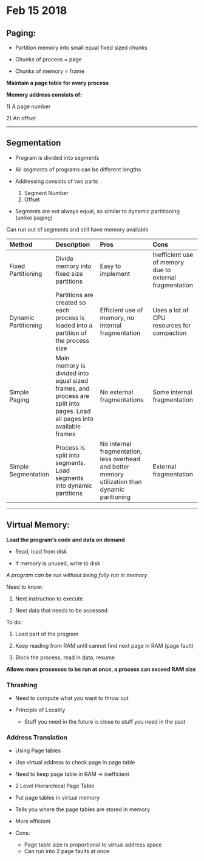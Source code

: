 # Feb 15 2018

## Paging:

* Partition memory into small equal fixed sized chunks

* Chunks of process = page

* Chunks of memory = frame

**Maintain a page table for every process**

**Memory address consists of:**

1\) A page number

2\) An offset

---

## Segmentation

* Program is divided into segments

* All segments of programs can be different lengths

* Addressing consists of two parts  
  1. Segment Number  
  2. Offset

* Segments are not always equal, so similar to dynamic partitioning \(unlike paging\)

Can run out of segments and still have memory available

| Method | Description | Pros | Cons |
| :--- | :--- | :--- | :--- |
| Fixed Partitioning | Divide memory into fixed size partitions | Easy to implement | Inefficient use of memory due to external fragmentation |
| Dynamic Partitioning | Partitions are created so each process is loaded into a partition of the process size | Efficient use of memory, no internal fragmentation | Uses a lot of CPU resources for compaction |
| Simple Paging | Main memory is divided into equal sized frames, and process are split into pages. Load all pages into available frames | No external fragmentations | Some internal fragmentation |
| Simple Segmentation | Process is split into segments. Load segments into dynamic partitions | No internal fragmentation, less overhead and better memory utilization than dynamic paritioning | External fragmentation |

---

## Virtual Memory:

**Load the program's code and data on demand**

* Read, load from disk

* If memory is unused, write to disk

_A program can be run without being fully run in memory_

Need to know:

1. Next instruction to execute

2. Next data that needs to be accessed

To do:

1. Load part of the program

2. Keep reading from RAM until cannot find next page in RAM \(page fault\)

3. Block the process, read in data, resume

**Allows more processes to be run at once, a process can exceed RAM size**

### Thrashing

* Need to compute what you want to throw out

* Principle of Locality

  * Stuff you need in the future is close to stuff you need in the past

### Address Translation

* Using Page tables

* Use virtual address to check page in page table

* Need to keep page table in RAM -&gt; inefficient

* 2 Level Hierarchical Page Table

* Put page tables in virtual memory
* Tells you where the page tables are stored in memory
* More efficient
* Cons:
  * Page table size is proportional to virtual address space
  * Can run into 2 page faults at once



